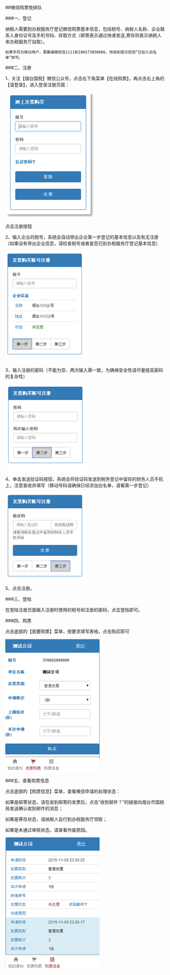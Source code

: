##微信购票免排队

###一、登记

纳税人需要到办税服务厅登记微信购票基本信息，包括税号、纳税人名称、企业联系人身份证号及手机号码、存取方式（邮寄表示通过快递发送,寄存则表示纳税人来办税服务厅自取）。

    如果手机为移动用户，需要编辑短信1111到106573050606，待收到提示短信“已加入白名单”即可。

###二、注册

1、关注【烟台国税】微信公众号，点击右下角菜单【在线购票】，再点击右上角的【请登录】，进入登录注册页面：

![](image003.png)
 
点击注册按钮

2、输入企业的税号，系统会自动带出企业第一步登记的基本信息以及有无注册（如果没有带出企业信息，请检查税号或者是否已到办税服务厅登记基本信息）
 
![](image005.png)

3、输入注册的密码（不能为空、两次输入需一致，为确保安全性请尽量提高密码的复杂性）

![](image007.png)
 
4、单击发送验证码按钮，系统会将验证码发送到税务登记中留存的财务人员手机上，注意查收并填写（移动号码请确保已经添加白名单，请看第一步登记）

![](image009.png)
  
5、点击注册。

###三、登陆

在登陆注册页面输入注册时使用的税号和注册的密码，点击登陆即可。

 
###四、购票
 
点击底部的【我要购票】菜单，按要求填写表格，点击购买即可

![](image013.png)

###五、查看购票信息
 
点击底部的【购票信息】菜单，查看微信申请的处理状态：

如果是邮寄状态，请在收到邮寄的发票后，点击“收到邮件？”的链接向烟台市国税局发送确认收到邮件的消息；

如果是寄存状态，请纳税人自行到办税服务厅领取；

如果是未通过审核状态，请查看作废原因。

![](image015.png)